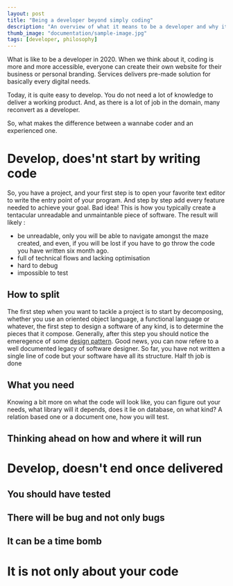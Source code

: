 ```yaml
---
layout: post
title: "Being a developer beyond simply coding"
description: "An overview of what it means to be a developer and why it is not simply production code"
thumb_image: "documentation/sample-image.jpg"
tags: [developer, philosophy]
---
```


What is like to be a developer in 2020. When we think about it, coding is more and more accessible, everyone can create their own website for their business or personal branding. Services delivers pre-made solution for basically every digital needs.

Today, it is quite easy to develop. You do not need a lot of knowledge to deliver a working product. And, as there is a lot of job in the domain, many reconvert as a developer.

So, what makes the difference between a wannabe coder and an experienced one.

# Develop, does'nt start by writing code

So, you have a project, and your first step is to open your favorite text editor to write the entry point of your program. And step by step add every feature needed to achieve your goal. Bad idea! This is how you typically create a tentacular unreadable and unmaintanble piece of software. The result will likely :

* be unreadable, only you will be able to navigate amongst the maze created, and even, if you will be lost if you have to go throw the code you have written six month ago.
* full of technical flows and lacking optimisation
* hard to debug
* impossible to test

## How to split

The first step when you want to tackle a project is to start by decomposing, whether you use an oriented object language, a functional language or whatever, the first step to design a software of any kind, is to determine the pieces that it compose. Generally, after this step you should notice the emeregence of some [design pattern](https://en.wikipedia.org/wiki/Software_design_pattern). Good news, you can now refere to a well documented legacy of software designer.
So far, you have not written a single line of code but your software have all its structure. Half th job is done

## What you need

Knowing a bit more on what the code will look like,  you can figure out your needs, what library will it depends, does it lie on database, on what kind? A relation based one or a document one, how you will test. 

## Thinking ahead on how and where it will run

# Develop, doesn't end once delivered

## You should have tested

## There will be bug and not only bugs

## It can be a time bomb

# It is not only about your code
